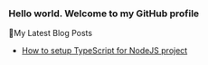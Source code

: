 ### Hello world. Welcome to my GitHub profile

📔My Latest Blog Posts

<!-- BLOG-POST-LIST:START -->
- [How to setup TypeScript for NodeJS project](https://dev.to/peterphan1996/how-to-setup-typescript-for-nodejs-project-3fnf)
<!-- BLOG-POST-LIST:END -->
<!--
**peterphan1996/peterphan1996** is a ✨ _special_ ✨ repository because its `README.md` (this file) appears on your GitHub profile.

Here are some ideas to get you started:

- 🔭 I’m currently working on ...
- 🌱 I’m currently learning ...
- 👯 I’m looking to collaborate on ...
- 🤔 I’m looking for help with ...
- 💬 Ask me about ...
- 📫 How to reach me: ...
- 😄 Pronouns: ...
- ⚡ Fun fact: ...
-->
